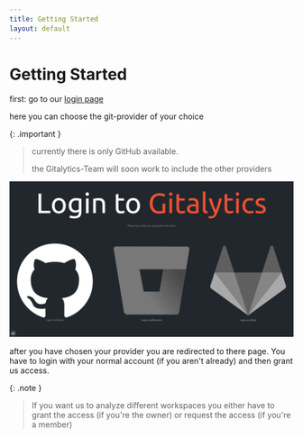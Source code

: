 ```yaml
---
title: Getting Started
layout: default
---
```


# Getting Started

first: go to our [login page](https://gitalytics.org/#/login)

here you can choose the git-provider of your choice

{: .important }
> currently there is only GitHub available.
>
> the Gitalytics-Team will soon work to include the other providers

![login-page](assets/login-page.png)

after you have chosen your provider you are redirected to there page.
You have to login with your normal account (if you aren't already)
and then grant us access.

{: .note }
> If you want us to analyze different workspaces you either have to grant the access (if you're the owner) or request the access (if you're a member)
